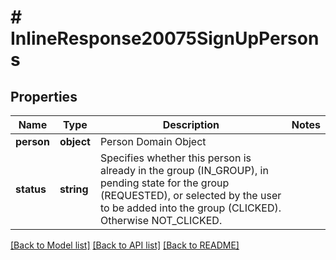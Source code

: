 # # InlineResponse20075SignUpPersons

## Properties

Name | Type | Description | Notes
------------ | ------------- | ------------- | -------------
**person** | **object** | Person Domain Object |
**status** | **string** | Specifies whether this person is already in the group (IN_GROUP), in pending state for the group (REQUESTED), or selected by the user to be added into the group (CLICKED). Otherwise NOT_CLICKED. |

[[Back to Model list]](../../README.md#models) [[Back to API list]](../../README.md#endpoints) [[Back to README]](../../README.md)

